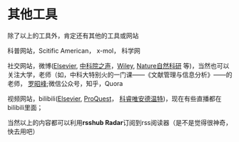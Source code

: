 # 其他工具

除了以上的工具外，肯定还有其他的工具或网站

科普网站，Scitific American， x-mol， 科学网

社交网站，微博([Elsevier][1], [中科院之声][2]，[Wiley][3], [Nature自然科研][4] 等)，当然也可以关注大学，老师（如，中科大特别火的一门课——《文献管理与信息分析》——的老师， [罗昭峰][8];微信公众号，知乎，Quora

视频网站，bilibili([Elsevier][5], [ProQuest][6]， [科睿唯安德温特][7])，现在有些直播都在bilibili里面；

当然以上的内容都可以利用**rsshub Radar**订阅到rss阅读器（是不是觉得很神奇，快去用吧）




[1]: https://www.weibo.com/elsevierst?is_all=1
[2]: https://weibo.com/zkyzs
[3]: https://weibo.com/wileyonlinelibrary?is_all=1
[4]: https://www.weibo.com/natureresearch?is_all=1
[8]: https://weibo.com/science20

[5]: https://space.bilibili.com/499059961/
[6]: https://space.bilibili.com/519556026/
[7]: https://space.bilibili.com/494622187/

